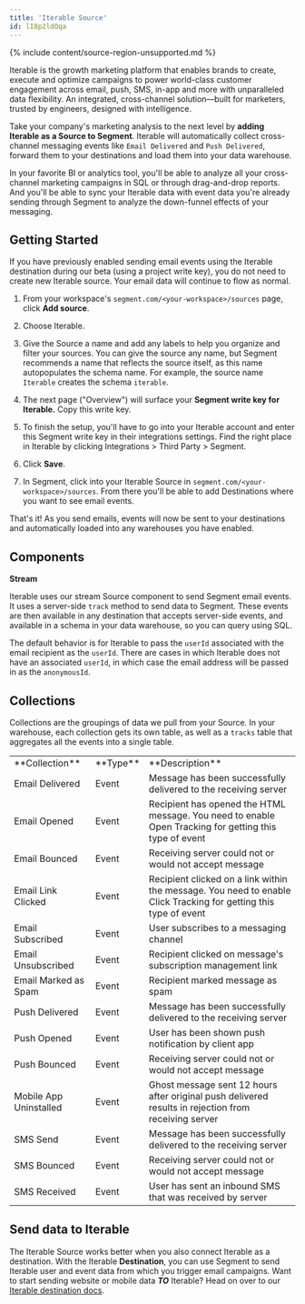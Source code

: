 ```yaml
---
title: 'Iterable Source'
id: lI8p2ldOqa
---
```

{% include content/source-region-unsupported.md %}

Iterable is the growth marketing platform that enables brands to create, execute and optimize campaigns to power world-class customer engagement across email, push, SMS, in-app and more with unparalleled data flexibility. An integrated, cross-channel solution—built for marketers, trusted by engineers, designed with intelligence.

Take your company's marketing analysis to the next level by **adding Iterable as a Source to Segment**. Iterable will automatically collect cross-channel messaging events like `Email Delivered` and `Push Delivered`, forward them to your destinations and load them into your data warehouse.

In your favorite BI or analytics tool, you'll be able to analyze all your cross-channel marketing campaigns in SQL or through drag-and-drop reports. And you'll be able to sync your Iterable data with event data you're already sending through Segment to analyze the down-funnel effects of your messaging. 

## Getting Started

If you have previously enabled sending email events using the Iterable destination during our beta (using a project write key), you do not need to create new Iterable source. Your email data will continue to flow as normal.

1. From your workspace's `segment.com/<your-workspace>/sources` page, click **Add source**.

2. Choose Iterable.

3. Give the Source a name and add any labels to help you organize and filter your sources. You can give the source any name, but Segment recommends a name that reflects the source itself, as this name autopopulates the schema name. For example, the source name  `Iterable` creates the schema `iterable`.

4. The next page ("Overview") will surface your **Segment write key for Iterable.** Copy this write key. 

5. To finish the setup, you'll have to go into your Iterable account and enter this Segment write key in their integrations settings. Find the right place in Iterable by clicking Integrations > Third Party > Segment.

6. Click **Save**.

7. In Segment, click into your Iterable Source in `segment.com/<your-workspace>/sources`. From there you'll be able to add Destinations where you want to see email events.

That's it! As you send emails, events will now be sent to your destinations and automatically loaded into any warehouses you have enabled. 

## Components

**Stream**

Iterable uses our stream Source component to send Segment email events. It uses a server-side `track` method to send data to Segment. These events are then available in any destination that accepts server-side events, and available in a schema in your data warehouse, so you can query using SQL. 

The default behavior is for Iterable to pass the `userId` associated with the email recipient as the `userId`. There are cases in which Iterable does not have an associated `userId`, in which case the email address will be passed in as the `anonymousId`. 

## Collections

Collections are the groupings of data we pull from your Source. In your warehouse, each collection gets its own table, as well as a `tracks` table that aggregates all the events into a single table. 

<table>
  <tr>
    <td>**Collection**</td>
    <td>**Type**</td>
    <td>**Description**</td>
  </tr>
  <tr>
    <td>Email Delivered</td>
    <td>Event</td>
    <td>Message has been successfully delivered to the receiving server</td>
  </tr>
  <tr>
    <td>Email Opened</td>
    <td>Event</td>
    <td>Recipient has opened the HTML message. You need to enable Open Tracking for getting this type of event</td>
  </tr>
    <tr>
    <td>Email Bounced</td>
    <td>Event</td>
    <td>Receiving server could not or would not accept message</td>
  </tr>
    <tr>
    <td>Email Link Clicked</td>
    <td>Event</td>
    <td>Recipient clicked on a link within the message. You need to enable Click Tracking for getting this type of event</td>
  </tr>
  <tr>
    <td>Email Subscribed</td>
    <td>Event</td>
    <td>User subscribes to a messaging channel</td>
  </tr>
    <tr>
    <td>Email Unsubscribed</td>
    <td>Event</td>
    <td>Recipient clicked on message's subscription management link</td>
  </tr>
    <tr>
    <td>Email Marked as Spam</td>
    <td>Event</td>
    <td>Recipient marked message as spam</td>
  </tr>
  <tr>
    <td>Push Delivered</td>
    <td>Event</td>
    <td>Message has been successfully delivered to the receiving server</td>
  </tr>
    <tr>
    <td>Push Opened</td>
    <td>Event</td>
    <td>User has been shown push notification by client app</td>
  </tr>
    <tr>
    <td>Push Bounced</td>
    <td>Event</td>
    <td>Receiving server could not or would not accept message</td>
  </tr>
    <tr>
    <td>Mobile App Uninstalled</td>
    <td>Event</td>
    <td>Ghost message sent 12 hours after original push delivered results in rejection from receiving server</td>
  </tr>
    <tr>
    <td>SMS Send</td>
    <td>Event</td>
    <td>Message has been successfully delivered to the receiving server</td>
  </tr>
    <tr>
    <td>SMS Bounced</td>
    <td>Event</td>
    <td>Receiving server could not or would not accept message</td>
  </tr>
    <tr>
    <td>SMS Received</td>
    <td>Event</td>
    <td>User has sent an inbound SMS that was received by server</td>
  </tr>
</table>

<!-- Example: To query the Email Delivered table, you'd write a query like this:

```sql
select *
from iterable.email_delivered
```


<table>
</table> -->

## Send data to Iterable

The Iterable Source works better when you also connect Iterable as a destination. With the Iterable **Destination**, you can use Segment to send Iterable user and event data from which you trigger email campaigns. Want to start sending website or mobile data **_TO_** Iterable? Head on over to our [Iterable destination docs](/docs/connections/destinations/catalog/iterable/).

